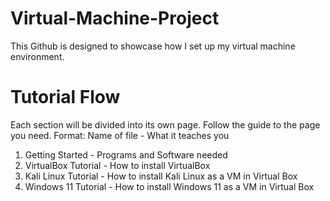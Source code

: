 # Virtual-Machine-Project
This Github is designed to showcase how I set up my virtual machine environment.

# Tutorial Flow
Each section will be divided into its own page. Follow the guide to the page you need.
Format:
Name of file - What it teaches you
1. Getting Started - Programs and Software needed
2. VirtualBox Tutorial - How to install VirtualBox
3. Kali Linux Tutorial - How to install Kali Linux as a VM in Virtual Box
4. Windows 11 Tutorial - How to install Windows 11 as a VM in Virtual Box
